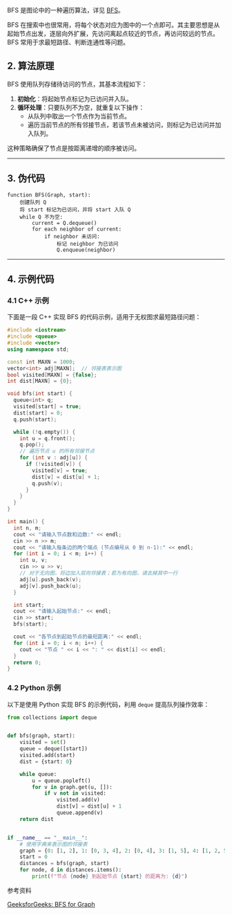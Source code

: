 BFS 是图论中的一种遍历算法，详见 [BFS](../graph/bfs.md)。

BFS 在搜索中也很常用，将每个状态对应为图中的一个点即可。其主要思想是从起始节点出发，逐层向外扩展，先访问离起点较近的节点，再访问较远的节点。BFS 常用于求最短路径、判断连通性等问题。

## 2. 算法原理

BFS 使用队列存储待访问的节点，其基本流程如下：

1.  **初始化**：将起始节点标记为已访问并入队。
2.  **循环处理**：只要队列不为空，就重复以下操作：
    -   从队列中取出一个节点作为当前节点。
    -   遍历当前节点的所有邻接节点，若该节点未被访问，则标记为已访问并加入队列。

这种策略确保了节点是按距离递增的顺序被访问。

***

## 3. 伪代码

    function BFS(Graph, start):
        创建队列 Q
        将 start 标记为已访问，并将 start 入队 Q
        while Q 不为空:
            current = Q.dequeue()
            for each neighbor of current:
                if neighbor 未访问:
                    标记 neighbor 为已访问
                    Q.enqueue(neighbor)

***

## 4. 示例代码

### 4.1 C++ 示例

下面是一段 C++ 实现 BFS 的代码示例，适用于无权图求最短路径问题：

```cpp
#include <iostream>
#include <queue>
#include <vector>
using namespace std;

const int MAXN = 1000;
vector<int> adj[MAXN];  // 邻接表表示图
bool visited[MAXN] = {false};
int dist[MAXN] = {0};

void bfs(int start) {
  queue<int> q;
  visited[start] = true;
  dist[start] = 0;
  q.push(start);

  while (!q.empty()) {
    int u = q.front();
    q.pop();
    // 遍历节点 u 的所有邻接节点
    for (int v : adj[u]) {
      if (!visited[v]) {
        visited[v] = true;
        dist[v] = dist[u] + 1;
        q.push(v);
      }
    }
  }
}

int main() {
  int n, m;
  cout << "请输入节点数和边数:" << endl;
  cin >> n >> m;
  cout << "请输入每条边的两个端点 (节点编号从 0 到 n-1):" << endl;
  for (int i = 0; i < m; i++) {
    int u, v;
    cin >> u >> v;
    // 对于无向图，将边加入双向邻接表；若为有向图，请去掉其中一行
    adj[u].push_back(v);
    adj[v].push_back(u);
  }

  int start;
  cout << "请输入起始节点:" << endl;
  cin >> start;
  bfs(start);

  cout << "各节点到起始节点的最短距离:" << endl;
  for (int i = 0; i < n; i++) {
    cout << "节点 " << i << ": " << dist[i] << endl;
  }
  return 0;
}
```

### 4.2 Python 示例

以下是使用 Python 实现 BFS 的示例代码，利用 `deque` 提高队列操作效率：

```python
from collections import deque


def bfs(graph, start):
    visited = set()
    queue = deque([start])
    visited.add(start)
    dist = {start: 0}

    while queue:
        u = queue.popleft()
        for v in graph.get(u, []):
            if v not in visited:
                visited.add(v)
                dist[v] = dist[u] + 1
                queue.append(v)
    return dist


if __name__ == "__main__":
    # 使用字典来表示图的邻接表
    graph = {0: [1, 2], 1: [0, 3, 4], 2: [0, 4], 3: [1, 5], 4: [1, 2, 5], 5: [3, 4]}
    start = 0
    distances = bfs(graph, start)
    for node, d in distances.items():
        print(f"节点 {node} 到起始节点 {start} 的距离为: {d}")
```

参考资料

[GeeksforGeeks: BFS for Graph](https://www.geeksforgeeks.org/breadth-first-search-or-bfs-for-a-graph/)
